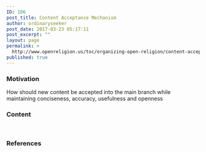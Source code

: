```yaml
---
ID: 106
post_title: Content Acceptance Mechanism
author: ordinaryseeker
post_date: 2017-03-23 05:17:11
post_excerpt: ""
layout: page
permalink: >
  http://www.openreligion.us/toc/organizing-open-religion/content-acceptance-mechanism/
published: true
---
```

<h3>Motivation</h3>
How should new content be accepted into the main branch while maintaining conciseness, accuracy, usefulness and openness
<h3>Content</h3>
&nbsp;
<h3>References</h3>